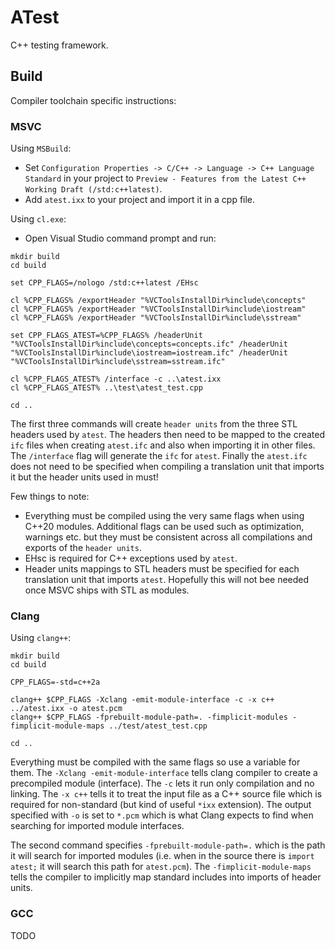 # ATest

C++ testing framework.

## Build

Compiler toolchain specific instructions:

### MSVC

Using `MSBuild`:

-   Set `Configuration Properties -> C/C++ -> Language -> C++ Language Standard` in your project to `Preview - Features from the Latest C++ Working Draft (/std:c++latest)`.
-   Add `atest.ixx` to your project and import it in a cpp file.

Using `cl.exe`:

-   Open Visual Studio command prompt and run:

```
mkdir build
cd build

set CPP_FLAGS=/nologo /std:c++latest /EHsc

cl %CPP_FLAGS% /exportHeader "%VCToolsInstallDir%include\concepts"
cl %CPP_FLAGS% /exportHeader "%VCToolsInstallDir%include\iostream"
cl %CPP_FLAGS% /exportHeader "%VCToolsInstallDir%include\sstream"

set CPP_FLAGS_ATEST=%CPP_FLAGS% /headerUnit "%VCToolsInstallDir%include\concepts=concepts.ifc" /headerUnit "%VCToolsInstallDir%include\iostream=iostream.ifc" /headerUnit "%VCToolsInstallDir%include\sstream=sstream.ifc"

cl %CPP_FLAGS_ATEST% /interface -c ..\atest.ixx
cl %CPP_FLAGS_ATEST% ..\test\atest_test.cpp

cd ..
```

The first three commands will create `header units` from the three STL headers used by `atest`. The headers then need to be mapped to the created `ifc` files when creating `atest.ifc` and also when importing it in other files. The `/interface` flag will generate the `ifc` for `atest`. Finally the `atest.ifc` does not need to be specified when compiling a translation unit that imports it but the header units used in must!

Few things to note:

-   Everything must be compiled using the very same flags when using C++20 modules. Additional flags can be used such as optimization, warnings etc. but they must be consistent across all compilations and exports of the `header units`.
-   EHsc is required for C++ exceptions used by `atest`.
-   Header units mappings to STL headers must be specified for each translation unit that imports `atest`. Hopefully this will not bee needed once MSVC ships with STL as modules.

### Clang

Using `clang++`:

```
mkdir build
cd build

CPP_FLAGS=-std=c++2a

clang++ $CPP_FLAGS -Xclang -emit-module-interface -c -x c++ ../atest.ixx -o atest.pcm
clang++ $CPP_FLAGS -fprebuilt-module-path=. -fimplicit-modules -fimplicit-module-maps ../test/atest_test.cpp

cd ..
```

Everything must be compiled with the same flags so use a variable for them. The `-Xclang -emit-module-interface` tells clang compiler to create a precompiled module (interface). The `-c` lets it run only compilation and no linking. The `-x c++` tells it to treat the input file as a C++ source file which is required for non-standard (but kind of useful `*ixx` extension). The output specified with `-o` is set to `*.pcm` which is what Clang expects to find when searching for imported module interfaces.

The second command specifies `-fprebuilt-module-path=.` which is the path it will search for imported modules (i.e. when in the source there is `import atest;` it will search this path for `atest.pcm`). The `-fimplicit-module-maps` tells the compiler to implicitly map standard includes into imports of header units.

### GCC

TODO
